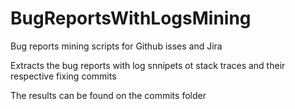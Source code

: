 # BugReportsWithLogsMining

Bug reports mining scripts for Github isses and Jira

Extracts the bug reports with log snnipets ot stack traces and their respective fixing commits

The results can be found on the commits folder
